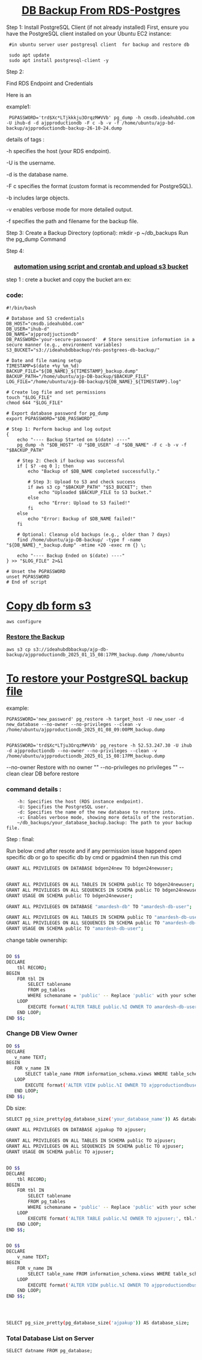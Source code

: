 <h1 style="text-align: center;"><u>DB Backup From RDS-Postgres</u></h1>

Step 1: 
     Install PostgreSQL Client (if not already installed)
     First, ensure you have the PostgreSQL client installed on your Ubuntu EC2 instance:

     #in ubuntu server user postgresql client  for backup and restore db 

     sudo apt update
     sudo apt install postgresql-client -y

Step 2:

Find RDS Endpoint and Credentials

Here is an
 

example1:

     PGPASSWORD='trd$Xc*LTjkkkju3OrqzM#VVb' pg_dump -h cmsdb.ideahubbd.com -U ihub-d -d ajpproductiondb -F c -b -v -f /home/ubuntu/ajp-bd-backup/ajpproductiondb-backup-26-10-24.dump





details of  tags :

-h specifies the host (your RDS endpoint).

-U is the username.

-d is the database name.

-F c specifies the format (custom format is recommended for PostgreSQL).

-b includes large objects.

-v enables verbose mode for more detailed output.

-f specifies the path and filename for the backup file.


Step 3: 
     Create a Backup Directory (optional):
     mkdir -p ~/db_backups
     Run the pg_dump Command



Step 4:

<h3 style="text-align: center;"><u>automation using script and crontab and upload s3 bucket</u></h3>

step 1 :
     crete a bucket and  copy the bucket arn 
     ex:

<h3>code:</h3>

    #!/bin/bash

    # Database and S3 credentials
    DB_HOST="cmsdb.ideahubbd.com"
    DB_USER="ihub-d"
    DB_NAME="ajpprodjjuctiondb"
    DB_PASSWORD='your-secure-password'  # Store sensitive information in a secure manner (e.g., environment variables)
    S3_BUCKET="s3://ideahubdbbackup/rds-postgrees-db-backup/"

    # Date and file naming setup
    TIMESTAMP=$(date +%y_%m_%d)
    BACKUP_FILE="${DB_NAME}_${TIMESTAMP}_backup.dump"
    BACKUP_PATH="/home/ubuntu/ajp-DB-backup/$BACKUP_FILE"
    LOG_FILE="/home/ubuntu/ajp-DB-backup/${DB_NAME}_${TIMESTAMP}.log"

    # Create log file and set permissions
    touch "$LOG_FILE"
    chmod 644 "$LOG_FILE"

    # Export database password for pg_dump
    export PGPASSWORD="$DB_PASSWORD"

    # Step 1: Perform backup and log output
    {
        echo "---- Backup Started on $(date) ----"
        pg_dump -h "$DB_HOST" -U "$DB_USER" -d "$DB_NAME" -F c -b -v -f "$BACKUP_PATH"

        # Step 2: Check if backup was successful
        if [ $? -eq 0 ]; then
            echo "Backup of $DB_NAME completed successfully."

            # Step 3: Upload to S3 and check success
            if aws s3 cp "$BACKUP_PATH" "$S3_BUCKET"; then
                echo "Uploaded $BACKUP_FILE to S3 bucket."
            else
                echo "Error: Upload to S3 failed!"
            fi
        else
            echo "Error: Backup of $DB_NAME failed!"
        fi

        # Optional: Cleanup old backups (e.g., older than 7 days)
        find /home/ubuntu/ajp-DB-backup/ -type f -name "${DB_NAME}_*_backup.dump" -mtime +20 -exec rm {} \;

        echo "---- Backup Ended on $(date) ----"
    } >> "$LOG_FILE" 2>&1

    # Unset the PGPASSWORD
    unset PGPASSWORD
    # End of script


<h1><u> Copy db form s3</u></h1>

    aws configure

<h3><u>Restore the Backup</u></h3>

    aws s3 cp s3://ideahubdbbackup/ajp-db-backup/ajpproductiondb_2025_01_15_08:17PM_backup.dump /home/ubuntu


<h1><u> To restore your PostgreSQL backup file</u></h1>

example:

    PGPASSWORD='new_password' pg_restore -h target_host -U new_user -d new_database --no-owner --no-privileges --clean -v /home/ubuntu/ajpproductiondb_2025_01_08_09:00PM_backup.dump


    PGPASSWORD='trd$Xc*LTju3OrqzM#VVb' pg_restore -h 52.53.247.30 -U ihub -d ajpproductiondb --no-owner --no-privileges --clean -v /home/ubuntu/ajpproductiondb_2025_01_15_08:17PM_backup.dump
--no-owner Restore with no owner "" --no-privileges no privileges "" --clean clear  DB before  restore 

<h3>command details :</h3>

        -h: Specifies the host (RDS instance endpoint).
        -U: Specifies the PostgreSQL user.
        -d: Specifies the name of the new database to restore into.
        -v: Enables verbose mode, showing more details of the restoration.
        ~/db_backups/your_database_backup.backup: The path to your backup file.


   

Step : final:

 Run below cmd after resote and if any permission issue happend 
open specific db or go to specific db by cmd or  pgadmin4 then run this cmd 

 ```bash
 GRANT ALL PRIVILEGES ON DATABASE bdgen24new TO bdgen24newuser;


GRANT ALL PRIVILEGES ON ALL TABLES IN SCHEMA public TO bdgen24newuser;
GRANT ALL PRIVILEGES ON ALL SEQUENCES IN SCHEMA public TO bdgen24newuser;
GRANT USAGE ON SCHEMA public TO bdgen24newuser;

```

 ```bash
GRANT ALL PRIVILEGES ON DATABASE "amardesh-db" TO "amardesh-db-user";

GRANT ALL PRIVILEGES ON ALL TABLES IN SCHEMA public TO "amardesh-db-user";
GRANT ALL PRIVILEGES ON ALL SEQUENCES IN SCHEMA public TO "amardesh-db-user";
GRANT USAGE ON SCHEMA public TO "amardesh-db-user";

```


change table  ownership:

```bash

DO $$
DECLARE
    tbl RECORD;
BEGIN
    FOR tbl IN 
        SELECT tablename 
        FROM pg_tables 
        WHERE schemaname = 'public' -- Replace 'public' with your schema name if different
    LOOP
        EXECUTE format('ALTER TABLE public.%I OWNER TO amardesh-db-user;', tbl.tablename);
    END LOOP;
END $$;
```
<h3>Change DB View Owner  </h3>

 ```bash
DO $$ 
DECLARE 
    v_name TEXT;
BEGIN 
    FOR v_name IN 
        SELECT table_name FROM information_schema.views WHERE table_schema = 'public'
    LOOP 
        EXECUTE format('ALTER VIEW public.%I OWNER TO ajpproductiondbuser', v_name);
    END LOOP;
END $$;

```

Db size:

```bash
SELECT pg_size_pretty(pg_database_size('your_database_name')) AS database_size;
```

```bash
GRANT ALL PRIVILEGES ON DATABASE ajpakup TO ajpuser;

GRANT ALL PRIVILEGES ON ALL TABLES IN SCHEMA public TO ajpuser;
GRANT ALL PRIVILEGES ON ALL SEQUENCES IN SCHEMA public TO ajpuser;
GRANT USAGE ON SCHEMA public TO ajpuser;


DO $$
DECLARE
    tbl RECORD;
BEGIN
    FOR tbl IN 
        SELECT tablename 
        FROM pg_tables 
        WHERE schemaname = 'public' -- Replace 'public' with your schema name if different
    LOOP
        EXECUTE format('ALTER TABLE public.%I OWNER TO ajpuser;', tbl.tablename);
    END LOOP;
END $$;


DO $$ 
DECLARE 
    v_name TEXT;
BEGIN 
    FOR v_name IN 
        SELECT table_name FROM information_schema.views WHERE table_schema = 'public'
    LOOP 
        EXECUTE format('ALTER VIEW public.%I OWNER TO ajpproductiondbuser', v_name);
    END LOOP;
END $$;




SELECT pg_size_pretty(pg_database_size('ajpakup')) AS database_size;

```
<h3> Total Database List on Server  </h3>

    SELECT datname FROM pg_database;
